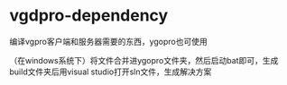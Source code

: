 # vgdpro-dependency

编译vgpro客户端和服务器需要的东西，ygopro也可使用

（在windows系统下）将文件合并进ygopro文件夹，然后启动bat即可，生成build文件夹后用visual studio打开sln文件，生成解决方案